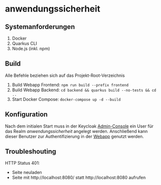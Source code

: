 # anwendungssicherheit

## Systemanforderungen
1. Docker
2. Quarkus CLI
3. Node.js (inkl. npm)

## Build 
Alle Befehle beziehen sich auf das Projekt-Root-Verzeichnis
1. Build Webapp Frontend: `npm run build --prefix frontend`
2. Build Webapp Backend: `cd backend && quarkus build --no-tests && cd ..`
3. Start Docker Compose: `docker-compose up -d --build`

## Konfiguration
Nach dem initialen Start muss in der Keycloak [Admin-Console](http://localhost:8180/admin/master/console/#/anwendungssicherheit/users) ein User für das Realm _anwendungssicherheit_ angelegt werden. Anschließend kann dieser Benutzer zur Authentifizierung in der [Webapp](http://localhost:8080/) genutzt werden. 

## Troubleshouting
HTTP Status 401: 
- Seite neuladen
- Seite mit http://localhost:8080/ statt http://localhost:8080 aufrufen
